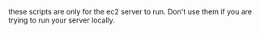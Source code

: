 these scripts are only for the ec2 server to run. Don't use them if you are trying to run your server locally.